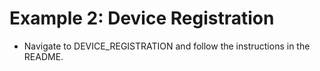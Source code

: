 # Example 2: Device Registration
- Navigate to DEVICE_REGISTRATION and follow the instructions in the README.